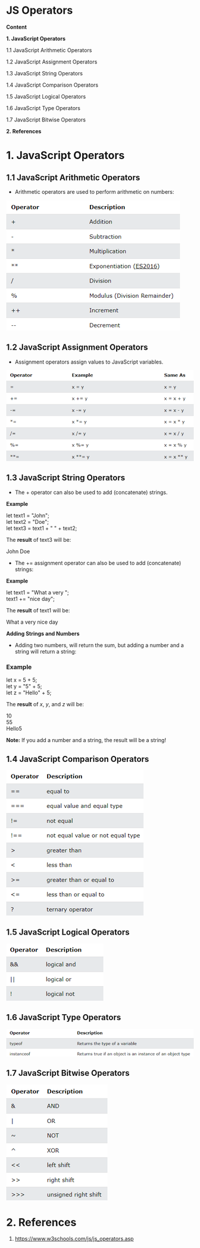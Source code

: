 # JS Operators

**Content**

**1. JavaScript Operators**

1.1 JavaScript Arithmetic Operators

1.2 JavaScript Assignment Operators

1.3 JavaScript String Operators

1.4 JavaScript Comparison Operators

1.5 JavaScript Logical Operators

1.6 JavaScript Type Operators

1.7 JavaScript Bitwise Operators

**2. References**

# 1. JavaScript Operators

## 1.1 JavaScript Arithmetic Operators

-   Arithmetic operators are used to perform arithmetic on numbers:

![](media/9ee20d2d197663625dfd1a448f667bda.png)

## 1.2 JavaScript Assignment Operators

-   Assignment operators assign values to JavaScript variables.

![](media/314c1a9cc8a57222ae418e9ba9d6d3a9.png)

## 1.3 JavaScript String Operators

-   The + operator can also be used to add (concatenate) strings.

**Example**

let text1 = "John";  
let text2 = "Doe";  
let text3 = text1 + " " + text2;

The **result** of text3 will be:

John Doe

-   The += assignment operator can also be used to add (concatenate) strings:

**Example**

let text1 = "What a very ";  
text1 += "nice day";

The **result** of text1 will be:

What a very nice day

**Adding Strings and Numbers**

-   Adding two numbers, will return the sum, but adding a number and a string will return a string:

### Example

let x = 5 + 5;  
let y = "5" + 5;  
let z = "Hello" + 5;

The **result** of *x*, *y*, and *z* will be:

10  
55  
Hello5

**Note:** If you add a number and a string, the result will be a string!

## 1.4 JavaScript Comparison Operators

![](media/a8a4bf1660f5f1280fd7a67eda12f441.png)

## 1.5 JavaScript Logical Operators

![](media/eae64018a5cbf2d1846820dbd64b1df5.png)

## 1.6 JavaScript Type Operators

![](media/425eb74885be2c5ed70a5b25cf36a8e7.png)

## 1.7 JavaScript Bitwise Operators

![](media/1c49394fd753f26b79f2f7b8a79ee275.png)

# 2. References

1.  https://www.w3schools.com/js/js_operators.asp

